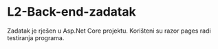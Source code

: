# L2-Back-end-zadatak
Zadatak je rješen u Asp.Net Core projektu.
Korišteni su razor pages radi testiranja programa.
